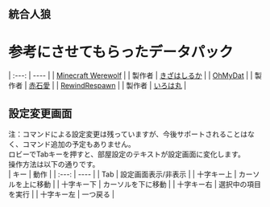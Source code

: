 ## 統合人狼
# 参考にさせてもらったデータパック

| :---: | ---- |
| [Minecraft Werewolf](https://github.com/KizahashiLuca/minecraft_werewolf_light_japanese) |
| 製作者 | [きざはしるか](https://twitter.com/KizahashiLuca?s=20) |
| [OhMyDat](https://github.com/Ai-Akaishi/OhMyDat) |
| 製作者 | [赤石愛](https://twitter.com/AiAkaishi?s=20) |
| [RewindRespawn](https://github.com/Irohamaru/RewindRespawn) |
| 製作者 | [いろは丸](https://twitter.com/irohamaru3?s=20) |

## 設定変更画面
注：コマンドによる設定変更は残っていますが、今後サポートされることはなく、コマンド追加の予定もありません。<br>
ロビーでTabキーを押すと、部屋設定のテキストが設定画面に変化します。<br>
操作方法は以下の通りです。<br>
| キー | 動作 |
| :---: | ---- |
| Tab | 設定画面表示/非表示 |
| 十字キー上 | カーソルを上に移動 |
| 十字キー下 | カーソルを下に移動 |
| 十字キー右 | 選択中の項目を実行 |
| 十字キー左 | 一つ戻る |